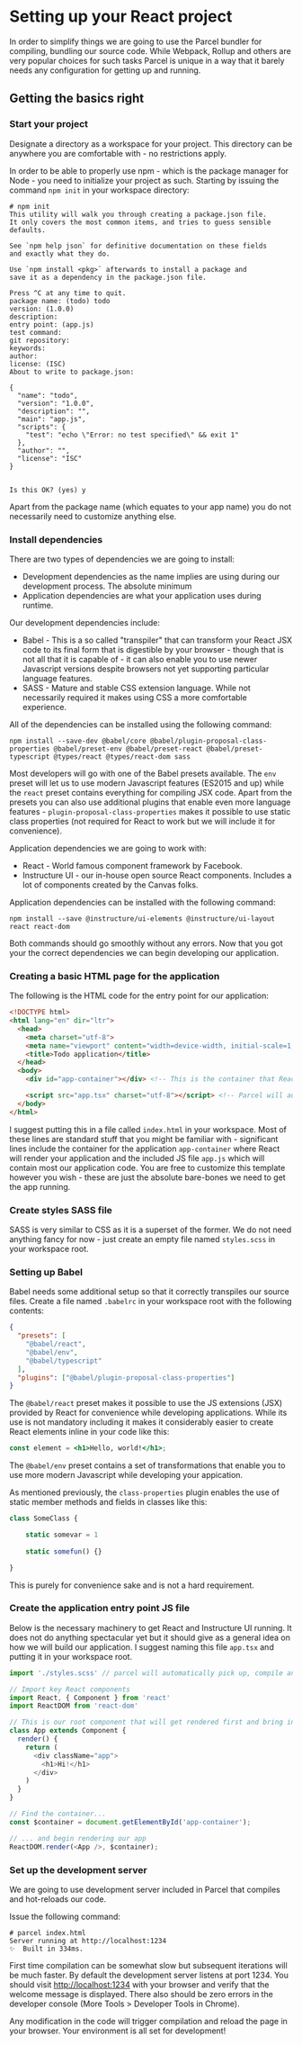 # Setting up your React project

In order to simplify things we are going to use the Parcel bundler for compiling, bundling our source code. While Webpack, Rollup and others are very popular choices for such tasks Parcel is unique in a way that it barely needs any configuration for getting up and running.

## Getting the basics right

### Start your project

Designate a directory as a workspace for your project. This directory can be anywhere you are comfortable with - no restrictions apply.

In order to be able to properly use npm - which is the package manager for Node - you need to initialize your project as such. Starting by issuing the command ```npm init``` in your workspace directory:

```shell
# npm init
This utility will walk you through creating a package.json file.
It only covers the most common items, and tries to guess sensible defaults.

See `npm help json` for definitive documentation on these fields
and exactly what they do.

Use `npm install <pkg>` afterwards to install a package and
save it as a dependency in the package.json file.

Press ^C at any time to quit.
package name: (todo) todo
version: (1.0.0)
description:
entry point: (app.js)
test command:
git repository:
keywords:
author:
license: (ISC)
About to write to package.json:

{
  "name": "todo",
  "version": "1.0.0",
  "description": "",
  "main": "app.js",
  "scripts": {
    "test": "echo \"Error: no test specified\" && exit 1"
  },
  "author": "",
  "license": "ISC"
}


Is this OK? (yes) y
```

Apart from the package name (which equates to your app name) you do not necessarily need to customize anything else.

### Install dependencies

There are two types of dependencies we are going to install:

* Development dependencies as the name implies are using during our development process. The absolute minimum 
* Application dependencies are what your application uses during runtime.

Our development dependencies include:

* Babel - This is a so called "transpiler" that can transform your React JSX code to its final form that is digestible by your browser - though that is not all that it is capable of - it can also enable you to use newer Javascript versions despite browsers not yet supporting particular language features. 
* SASS - Mature and stable CSS extension language. While not necessarily required it makes using CSS a more comfortable experience.

All of the dependencies can be installed using the following command:

```
npm install --save-dev @babel/core @babel/plugin-proposal-class-properties @babel/preset-env @babel/preset-react @babel/preset-typescript @types/react @types/react-dom sass
```

Most developers will go with one of the Babel presets available. The ```env``` preset will let us to use modern Javascript features (ES2015 and up) while the ```react``` preset contains everything for compiling JSX code. Apart from the presets you can also use additional plugins that enable even more language features - ```plugin-proposal-class-properties``` makes it possible to use static class properties (not required for React to work but we will include it for convenience).

Application dependencies we are going to work with:

* React - World famous component framework by Facebook.
* Instructure UI - our in-house open source React components. Includes a lot of components created by the Canvas folks. 

Application dependencies can be installed with the following command:

```
npm install --save @instructure/ui-elements @instructure/ui-layout react react-dom
```

Both commands should go smoothly without any errors. Now that you got your the correct dependencies we can begin developing our application.

### Creating a basic HTML page for the application

The following is the HTML code for the entry point for our application:

```html
<!DOCTYPE html>
<html lang="en" dir="ltr">
  <head>
    <meta charset="utf-8">
    <meta name="viewport" content="width=device-width, initial-scale=1, shrink-to-fit=no">
    <title>Todo application</title>
  </head>
  <body>
    <div id="app-container"></div> <!-- This is the container that React uses to render our application -->

    <script src="app.tsx" charset="utf-8"></script> <!-- Parcel will automatically pick up and compile this file. This is where most of our work will be done. -->
  </body>
</html>
```

I suggest putting this in a file called ```index.html``` in your workspace. Most of these lines are standard stuff that you might be familiar with - significant lines include the container for the application ```app-container``` where React will render your application and the included JS file ```app.js``` which will contain most our application code. You are free to customize this template however you wish - these are just the absolute bare-bones we need to get the app running.

### Create styles SASS file

SASS is very similar to CSS as it is a superset of the former. We do not need anything fancy for now - just create an empty file named `styles.scss` in your workspace root.

### Setting up Babel

Babel needs some additional setup so that it correctly transpiles our source files. Create a file named `.babelrc` in your workspace root with the following contents:

```json
{
  "presets": [
    "@babel/react",
    "@babel/env",
    "@babel/typescript"
  ],
  "plugins": ["@babel/plugin-proposal-class-properties"]
}
```

The `@babel/react` preset makes it possible to use the JS extensions (JSX) provided by React for convenience while developing applications. While its use is not mandatory including it makes it considerably easier to create React elements inline in your code like this:

```jsx
const element = <h1>Hello, world!</h1>;
```

The `@babel/env` preset contains a set of transformations that enable you to use more modern Javascript while developing your appication.

As mentioned previously, the `class-properties` plugin enables the use of static member methods and fields in classes like this:

```js
class SomeClass {

	static somevar = 1
	
	static somefun() {}

}
```

This is purely for convenience sake and is not a hard requirement.


### Create the application entry point JS file

Below is the necessary machinery to get React and Instructure UI running. It does not do anything spectacular yet but it should give as a general idea on how we will build our application. I suggest naming this file `app.tsx` and putting it in your workspace root.

```typescript
import './styles.scss' // parcel will automatically pick up, compile and include this file

// Import key React components
import React, { Component } from 'react'
import ReactDOM from 'react-dom'

// This is our root component that will get rendered first and bring in all the other components
class App extends Component {
  render() {
    return (
      <div className="app">
      	<h1>Hi!</h1>
      </div>
    )
  }
}

// Find the container...
const $container = document.getElementById('app-container');

// ... and begin rendering our app
ReactDOM.render(<App />, $container);
```

### Set up the development server

We are going to use development server included in Parcel that compiles and hot-reloads our code. 

Issue the following command:

```shell
# parcel index.html
Server running at http://localhost:1234
✨  Built in 334ms.
```

First time compilation can be somewhat slow but subsequent iterations will be much faster. By default the development server listens at port 1234. You should visit [http://localhost:1234](http://localhost:1234) with your browser and verify that the welcome message is displayed. There also should be zero errors in the developer console (More Tools > Developer Tools in Chrome). 

Any modification in the code will trigger compilation and reload the page in your browser. Your environment is all set for development!